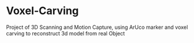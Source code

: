 # Voxel-Carving
Project of 3D Scanning and Motion Capture, using ArUco marker and voxel carving to reconstruct 3d model from real Object
